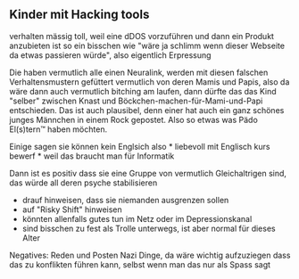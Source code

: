 
## Kinder mit Hacking tools

verhalten mässig toll, weil eine dDOS vorzuführen und dann ein Produkt anzubieten ist so ein bisschen wie "wäre ja schlimm wenn dieser Webseite da etwas passieren würde", also eigentlich Erpressung

Die haben vermutlich alle einen Neuralink, werden mit diesen falschen Verhaltensmustern gefüttert vermutlich von deren Mamis und Papis, also da wäre dann auch vermutlich bitching am laufen, dann dürfte das das Kind "selber" zwischen Knast und Böckchen-machen-für-Mami-und-Papi entschieden. Das ist auch plausibel, denn einer hat auch ein ganz schönes junges Männchen in einem Rock gepostet. Also so etwas was Pädo El(s)tern™ haben möchten.

Einige sagen sie können kein Englsich
also * liebevoll mit Englisch kurs bewerf *
weil das braucht man für Informatik

Dann ist es positiv dass sie eine Gruppe von vermutlich Gleichaltrigen sind, das würde all deren psyche stabilisieren

* drauf hinweisen, dass sie niemanden ausgrenzen sollen
* auf "Risky Shift" hinweisen
* könnten allenfalls gutes tun im Netz oder im Depressionskanal
* sind bisschen zu fest als Trolle unterwegs, ist aber normal für dieses Alter

Negatives:
Reden und Posten Nazi Dinge, da wäre wichtig aufzuziegen dass das zu konflikten führen kann, selbst wenn man das nur als Spass sagt




